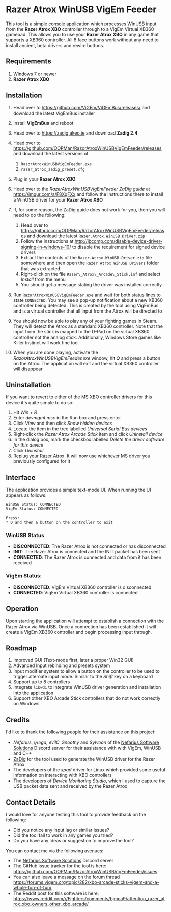 ﻿# Razer Atrox WinUSB VigEm Feeder
This tool is a simple console application which processes WinUSB input from the **Razer Atrox XBO** controller through 
to a VigEm Virtual XB360 gamepad. This allows you to use your **Razer Atrox XBO** in any game that supports a XB360 
controller. All 8 face buttons work without any need to install ancient, beta drivers and rewire buttons.


## Requirements

1. Windows 7 or newer
2. **Razer Atrox XBO**


## Installation

1. Head over to https://github.com/ViGEm/ViGEmBus/releases/ and download the latest VigEmBus installer
2. Install **VigEmBus** and reboot
3. Head over to https://zadig.akeo.ie and download **Zadig 2.4**
4. Head over to https://github.com/OOPMan/RazorAtroxWinUSBVigEmFeeder/releases and download the latest versions of 
  
   1. ``RazorAtroxWinUSBVigEmFeeder.exe``
   2. ``razer_atrox_zadig_preset.cfg``

5. Plug in your **Razer Atrox XBO**
6. Head over to the *RazerAtroxWinUSBVigEmFeeder ZaDig guide* at https://imgur.com/a/F8XqFXx and follow the instructions
   there to install a WinUSB driver for your **Razer Atrox XBO**
7. If, for some reason, the ZaDig guide does not work for you, then you will need to do the following:

   1. Head over to https://github.com/OOPMan/RazorAtroxWinUSBVigEmFeeder/releases and download
      the latest ``Razer.Atrox.WinUSB.Driver.zip``
   2. Follow the instructions at http://jbcomp.com/disable-device-driver-signing-in-windows-10/ to disable the 
      requirement for signed device drivers
   3. Extract the contents of the ``Razer.Atrox.WinUSB.Driver.zip`` file somewhere and then open the 
      ``Razer Atrox WinUSB Drivers`` folder that was extracted
   4. Right-click on the file ``Razer\_Atrox\_Arcade\_Stick.inf`` and select *Install* from the menu
   5. You should get a message stating the driver was installed correctly
8. Run ``RazorAtroxWinUSBVigEmFeeder.exe`` and wait for both status lines to state ``CONNECTED``. You may 
   see a pop-up notification about a new XB360 controller being detected. This is created by the tool using VigEmBus 
   and is a virtual controller that all input from the Atrox will be directed to
9. You should now be able to play any of your fighting games in Steam. They will detect the Atrox as a standard XB360 
   controller. Note that the input from the stick is mapped to the D-Pad on the virtual XB360 controller not the analog 
   stick. Additionally, Windows Store games like Killer Instinct will work fine too.
10. When you are done playing, activate the *RazorAtroxWinUSBVigEmFeeder.exe* window, hit *Q* and press a button on the Atrox. The application will exit and the virtual XB360 controller will disappear


## Uninstallation

If you want to revert to either of the MS XBO controller drivers for this device it's quite simple to do so:

1. Hit *Win* \+ *R*
2. Enter *devmgmt.msc* in the Run box and press enter
3. Click *View* and then click *Show hidden devices*
4. Locate the item in the tree labelled *Universal Serial Bus devices*
5. Right-click the *Razer Atrox Arcade Stick* item and click *Uninstall device*
6. In the dialog box, mark the checkbox labelled *Delete the driver software for this device*
7. Click *Uninstall*
8. Replug your Razer Atrox. It will now use whichever MS driver you previously configured for it


## Interface
The application provides a simple text-mode UI. When running the UI appears as follows:

```
WinUSB Status: CONNECTED
VigEm Status: CONNECTED

Press:
* Q and then a button on the controller to exit 
```

### WinUSB Status
* **DISCONNECTED**: The Razer Atrox is not connected or has disconnected
* **INIT**: The Razer Atrox is connected and the INIT packet has been sent
* **CONNECTED**: The Razer Atrox is connected and data from it has been received

### VigEm Status:
* **DISCONNECTED**: VigEm Virtual XB360 controller is disconnected
* **CONNECTED**: VigEm Virtual XB360 controller is connected


## Operation
Upon starting the application will attempt to establish a connection with the Razer Atrox via WinUSB. Once a connection
has been established it will create a VigEm XB360 controller and begin processing input through.


## Roadmap

1. Improved GUI (Text-mode first, later a proper Win32 GUI)
2. Advanced Input rebinding and presets system
3. Input modifier system to allow a button on the controller to be used to trigger alternate input mode.
   Similar to the *Shift* key on a keyboard
4. Support up to 8 controllers
5. Integrate ``libwdi`` to integrate WinUSB driver generation and installation into the application
6. Support other XBO Arcade Stick controllers that do not work correctly on Windows


## Credits

I'd like to thank the following people for their assistance on this project:

* *Nefarius*, *!ϻega*, *evilC*, *Snoothy* and *Sylveon* of the [Nefarius Software Solutions](https://discord.vigem.org/) Discord server for their assistance with with VigEm, WinUSB and C++
* [ZaDig](https://zadig.akeo.ie) for the tool used to generate the WinUSB driver for the Razer Atrox
* The developers of the *xpad* driver for Linux which provided some useful information on interacting with XBO controllers
* The developers of *Device Monitoring Studio*, which I used to capture the USB packet data sent and received by the Razer Atrox


## Contact Details

I would love for anyone testing this tool to provide feedback on the following:

* Did you notice any input lag or similar issues?
* Did the tool fail to work in any games you tried?
* Do you have any ideas or suggestion to improve the tool?

You can contact me via the following avenues:

* The [Nefarius Software Solutions](https://discord.vigem.org/) Discord server
* The GitHub issue tracker for the tool is here: https://github.com/OOPMan/RazorAtroxWinUSBVigEmFeeder/issues
* You can also leave a message on the forum thread https://forums.vigem.org/topic/282/xbo-arcade-sticks-vigem-and-a-whole-ton-of-fun/
* The Reddit post for this software is here: https://www.reddit.com/r/Fighters/comments/bjmca9/attention_razer_atrox_xbo_owners_other_xbo_arcade/
